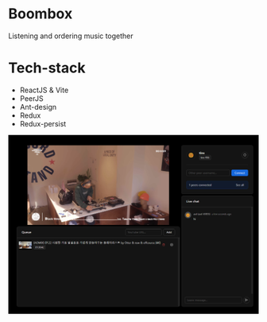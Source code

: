 # Boombox
Listening and ordering music together

# Tech-stack
- ReactJS & Vite
- PeerJS
- Ant-design
- Redux
- Redux-persist


<img src="./preview.png" />